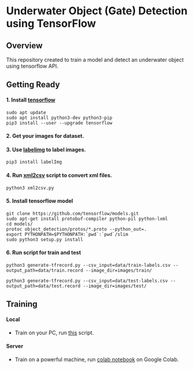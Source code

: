 
# Underwater Object (Gate) Detection using TensorFlow

## Overview

This repository created to train a model and detect an underwater object using tensorflow API.


## Getting Ready

#### 1. Install [tensorflow](https://www.tensorflow.org/install)

```
sudo apt update
sudo apt install python3-dev python3-pip
pip3 install --user --upgrade tensorflow
```

#### 2. Get your images for dataset.

#### 3. Use [labelimg](https://github.com/tzutalin/labelImg) to label images.

```
pip3 install labelImg
```

#### 4. Run [xml2csv](xml2csv.py) script to convert xml files.

```
python3 xml2csv.py
```

#### 5. Install tensorflow model

```
git clone https://github.com/tensorflow/models.git
sudo apt-get install protobuf-compiler python-pil python-lxml
cd models/
protoc object_detection/protos/*.proto --python_out=.
export PYTHONPATH=$PYTHONPATH:`pwd`:`pwd`/slim
sudo python3 setup.py install
```

#### 6. Run script for train and test

```
python3 generate-tfrecord.py --csv_input=data/train-labels.csv --output_path=data/train.record --image_dir=images/train/
```

```
python3 generate-tfrecord.py --csv_input=data/test-labels.csv --output_path=data/test.record --image_dir=images/test/
```

## Training

#### Local

- Train on your PC, run [this](training.sh) script.

#### Server

- Train on a powerful machine, run [colab notebook](training.ipynb) on Google Colab.

